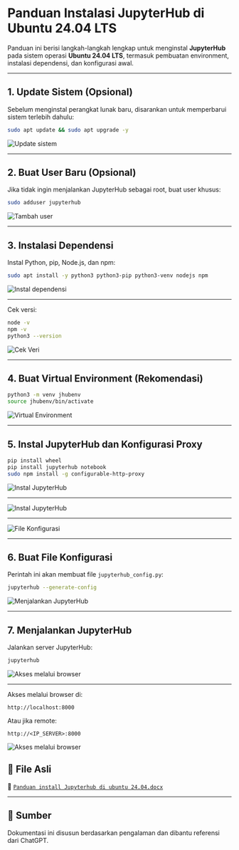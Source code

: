 # Panduan Instalasi JupyterHub di Ubuntu 24.04 LTS

Panduan ini berisi langkah-langkah lengkap untuk menginstal **JupyterHub** pada sistem operasi **Ubuntu 24.04 LTS**, termasuk pembuatan environment, instalasi dependensi, dan konfigurasi awal.

---

## 1. Update Sistem (Opsional)

Sebelum menginstal perangkat lunak baru, disarankan untuk memperbarui sistem terlebih dahulu:

```bash
sudo apt update && sudo apt upgrade -y
```

![Update sistem](images/jupyter_step1.png)

---

## 2. Buat User Baru (Opsional)

Jika tidak ingin menjalankan JupyterHub sebagai root, buat user khusus:

```bash
sudo adduser jupyterhub
```

![Tambah user](images/jupyter_step2.png)

---

## 3. Instalasi Dependensi

Instal Python, pip, Node.js, dan npm:

```bash
sudo apt install -y python3 python3-pip python3-venv nodejs npm
```

![Instal dependensi](images/jupyter_step3.png)

---

Cek versi:

```bash
node -v
npm -v
python3 --version
```

![Cek Veri](images/jupyter_step4.png)

---

## 4. Buat Virtual Environment (Rekomendasi)

```bash
python3 -m venv jhubenv
source jhubenv/bin/activate
```

![Virtual Environment](images/jupyter_step5.png)

---

## 5. Instal JupyterHub dan Konfigurasi Proxy

```bash
pip install wheel
pip install jupyterhub notebook
sudo npm install -g configurable-http-proxy
```

![Instal JupyterHub](images/jupyter_step6.png)

---

![Instal JupyterHub](images/jupyter_step7.png)

---

![File Konfigurasi](images/jupyter_step8.png)

---

## 6. Buat File Konfigurasi

Perintah ini akan membuat file `jupyterhub_config.py`:

```bash
jupyterhub --generate-config
```


![Menjalankan JupyterHub](images/jupyter_step9.png)

---

## 7. Menjalankan JupyterHub

Jalankan server JupyterHub:

```bash
jupyterhub
```

![Akses melalui browser](images/jupyter_step10.png)

---


Akses melalui browser di:

```
http://localhost:8000
```



Atau jika remote:

```
http://<IP_SERVER>:8000
```

![Akses melalui browser](images/jupyter_step11.png)


## 📁 File Asli

📄 [`Panduan install Jupyterhub di ubuntu 24.04.docx`](./Panduan%20install%20Jupyterhub%20di%20ubuntu%2024.04.docx)

---

## 🔖 Sumber

Dokumentasi ini disusun berdasarkan pengalaman dan dibantu referensi dari ChatGPT.

